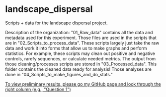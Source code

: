 # landscape_dispersal
Scripts + data for the landscape dispersal project. 

Description of the organization:
"01_Raw_data" contains all the data and metadata used for this experiment. Those files are used in the scripts that are in "02_Scripts_to_process_data". These scripts largely just take the raw data and work it into forms that allow us to make graphs and perform statistics. For example, these scripts may clean out positive and negative controls, rarefy sequences, or calculate needed metrics. The output from those cleaning/processes scripts are stored in "03_Processed_data". This folder contains the cleaned data ready for analysis! Those analyses are done in "04_Scripts_to_make_figures_and_do_stats."

[To view preliminary results, please go my GitHub page and look through the right column (e.g., "Question 1")](https://kendraewalters.github.io/landscape_dispersal/)
